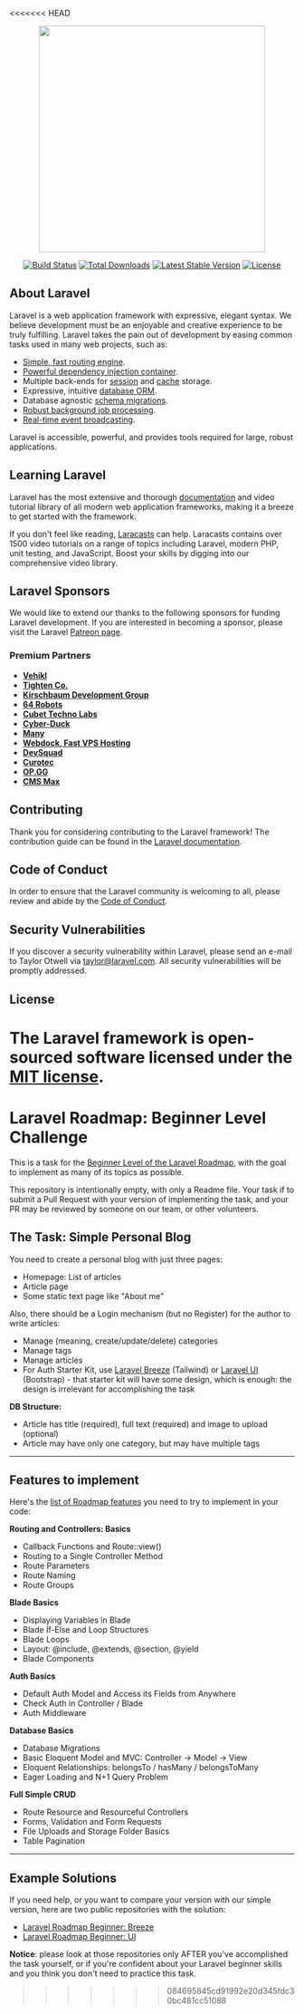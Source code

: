 <<<<<<< HEAD
<p align="center"><a href="https://laravel.com" target="_blank"><img src="https://raw.githubusercontent.com/laravel/art/master/logo-lockup/5%20SVG/2%20CMYK/1%20Full%20Color/laravel-logolockup-cmyk-red.svg" width="400"></a></p>

<p align="center">
<a href="https://travis-ci.org/laravel/framework"><img src="https://travis-ci.org/laravel/framework.svg" alt="Build Status"></a>
<a href="https://packagist.org/packages/laravel/framework"><img src="https://img.shields.io/packagist/dt/laravel/framework" alt="Total Downloads"></a>
<a href="https://packagist.org/packages/laravel/framework"><img src="https://img.shields.io/packagist/v/laravel/framework" alt="Latest Stable Version"></a>
<a href="https://packagist.org/packages/laravel/framework"><img src="https://img.shields.io/packagist/l/laravel/framework" alt="License"></a>
</p>

## About Laravel

Laravel is a web application framework with expressive, elegant syntax. We believe development must be an enjoyable and creative experience to be truly fulfilling. Laravel takes the pain out of development by easing common tasks used in many web projects, such as:

- [Simple, fast routing engine](https://laravel.com/docs/routing).
- [Powerful dependency injection container](https://laravel.com/docs/container).
- Multiple back-ends for [session](https://laravel.com/docs/session) and [cache](https://laravel.com/docs/cache) storage.
- Expressive, intuitive [database ORM](https://laravel.com/docs/eloquent).
- Database agnostic [schema migrations](https://laravel.com/docs/migrations).
- [Robust background job processing](https://laravel.com/docs/queues).
- [Real-time event broadcasting](https://laravel.com/docs/broadcasting).

Laravel is accessible, powerful, and provides tools required for large, robust applications.

## Learning Laravel

Laravel has the most extensive and thorough [documentation](https://laravel.com/docs) and video tutorial library of all modern web application frameworks, making it a breeze to get started with the framework.

If you don't feel like reading, [Laracasts](https://laracasts.com) can help. Laracasts contains over 1500 video tutorials on a range of topics including Laravel, modern PHP, unit testing, and JavaScript. Boost your skills by digging into our comprehensive video library.

## Laravel Sponsors

We would like to extend our thanks to the following sponsors for funding Laravel development. If you are interested in becoming a sponsor, please visit the Laravel [Patreon page](https://patreon.com/taylorotwell).

### Premium Partners

- **[Vehikl](https://vehikl.com/)**
- **[Tighten Co.](https://tighten.co)**
- **[Kirschbaum Development Group](https://kirschbaumdevelopment.com)**
- **[64 Robots](https://64robots.com)**
- **[Cubet Techno Labs](https://cubettech.com)**
- **[Cyber-Duck](https://cyber-duck.co.uk)**
- **[Many](https://www.many.co.uk)**
- **[Webdock, Fast VPS Hosting](https://www.webdock.io/en)**
- **[DevSquad](https://devsquad.com)**
- **[Curotec](https://www.curotec.com/services/technologies/laravel/)**
- **[OP.GG](https://op.gg)**
- **[CMS Max](https://www.cmsmax.com/)**

## Contributing

Thank you for considering contributing to the Laravel framework! The contribution guide can be found in the [Laravel documentation](https://laravel.com/docs/contributions).

## Code of Conduct

In order to ensure that the Laravel community is welcoming to all, please review and abide by the [Code of Conduct](https://laravel.com/docs/contributions#code-of-conduct).

## Security Vulnerabilities

If you discover a security vulnerability within Laravel, please send an e-mail to Taylor Otwell via [taylor@laravel.com](mailto:taylor@laravel.com). All security vulnerabilities will be promptly addressed.

## License

The Laravel framework is open-sourced software licensed under the [MIT license](https://opensource.org/licenses/MIT).
=======
# Laravel Roadmap: Beginner Level Challenge

This is a task for the [Beginner Level of the Laravel Roadmap](https://github.com/LaravelDaily/Laravel-Roadmap-Learning-Path#beginner-level), with the goal to implement as many of its topics as possible.

This repository is intentionally empty, with only a Readme file. Your task if to submit a Pull Request with your version of implementing the task, and your PR may be reviewed by someone on our team, or other volunteers.

## The Task: Simple Personal Blog

You need to create a personal blog with just three pages:

- Homepage: List of articles
- Article page
- Some static text page like "About me"


Also, there should be a Login mechanism (but no Register) for the author to write articles:

- Manage (meaning, create/update/delete) categories
- Manage tags
- Manage articles 
- For Auth Starter Kit, use [Laravel Breeze](https://github.com/laravel/breeze) (Tailwind) or [Laravel UI](https://github.com/laravel/ui) (Bootstrap) - that starter kit will have some design, which is enough: the design is irrelevant for accomplishing the task


**DB Structure:**

- Article has title (required), full text (required) and image to upload (optional)
- Article may have only one category, but may have multiple tags


-----

## Features to implement

Here's the [list of Roadmap features](https://github.com/LaravelDaily/Laravel-Roadmap-Learning-Path#beginner-level) you need to try to implement in your code:

**Routing and Controllers: Basics**	

- Callback Functions and Route::view()
- Routing to a Single Controller Method	
- Route Parameters
- Route Naming	
- Route Groups	


**Blade Basics**

- Displaying Variables in Blade
- Blade If-Else and Loop Structures
- Blade Loops
- Layout: @include, @extends, @section, @yield
- Blade Components


**Auth Basics**	

- Default Auth Model and Access its Fields from Anywhere
- Check Auth in Controller / Blade
- Auth Middleware


**Database Basics**	

- Database Migrations
- Basic Eloquent Model and MVC: Controller -> Model -> View
- Eloquent Relationships: belongsTo / hasMany / belongsToMany
- Eager Loading and N+1 Query Problem


**Full Simple CRUD**	

- Route Resource and Resourceful Controllers
- Forms, Validation and Form Requests
- File Uploads and Storage Folder Basics
- Table Pagination


----- 

## Example Solutions

If you need help, or you want to compare your version with our simple version, here are two public repositories with the solution:

- [Laravel Roadmap Beginner: Breeze](https://github.com/LaravelDaily/Laravel-Roadmap-Beginner-Roadmap-Breeze)
- [Laravel Roadmap Beginner: UI](https://github.com/LaravelDaily/Laravel-Roadmap-Beginner-Blog-UI)


**Notice**: please look at those repositories only AFTER you've accomplished the task yourself, or if you're confident about your Laravel beginner skills and you think you don't need to practice this task.
>>>>>>> 084695845cd91992e20d345fdc30bc481cc51088

